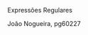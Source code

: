 Expressões Regulares

João Nogueira, pg60227 

<img scr="https://github.com/user-attachments/assets/904ba2a2-e07f-4e7a-90a1-c17e3dc738a8" width="80"/>

